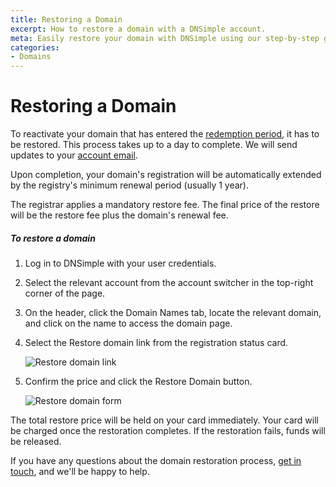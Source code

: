 ```yaml
---
title: Restoring a Domain
excerpt: How to restore a domain with a DNSimple account.
meta: Easily restore your domain with DNSimple using our step-by-step guide. Get your domain back online quickly with our comprehensive support resources.
categories:
- Domains
---
```


# Restoring a Domain

To reactivate your domain that has entered the [redemption period](/articles/what-happens-when-domain-expires/#redemption-period), it has to be restored. This process takes up to a day to complete. We will send updates to your [account email](https://support.dnsimple.com/articles/changing-email/).

Upon completion, your domain's registration will be automatically extended by the registry's minimum renewal period (usually 1 year).

<warning>
The registrar applies a mandatory restore fee. The final price of the restore will be the restore fee plus the domain's renewal fee.
</warning>

##### To restore a domain

1.  Log in to DNSimple with your user credentials.
1.  Select the relevant account from the account switcher in the top-right corner of the page.
1.  On the header, click the <label>Domain Names</label> tab, locate the relevant domain, and click on the name to access the domain page.
1.  Select the <label>Restore domain</label> link from the registration status card.

    ![Restore domain link](/files/restore-domain.png)

1.  Confirm the price and click the <label>Restore Domain</label> button.

    ![Restore domain form](/files/restore-domain-form.png)

<info>
The total restore price will be held on your card immediately.
Your card will be charged once the restoration completes.
If the restoration fails, funds will be released.
</info>

If you have any questions about the domain restoration process, [get in touch](https://dnsimple.com/feedback), and we'll be happy to help.
